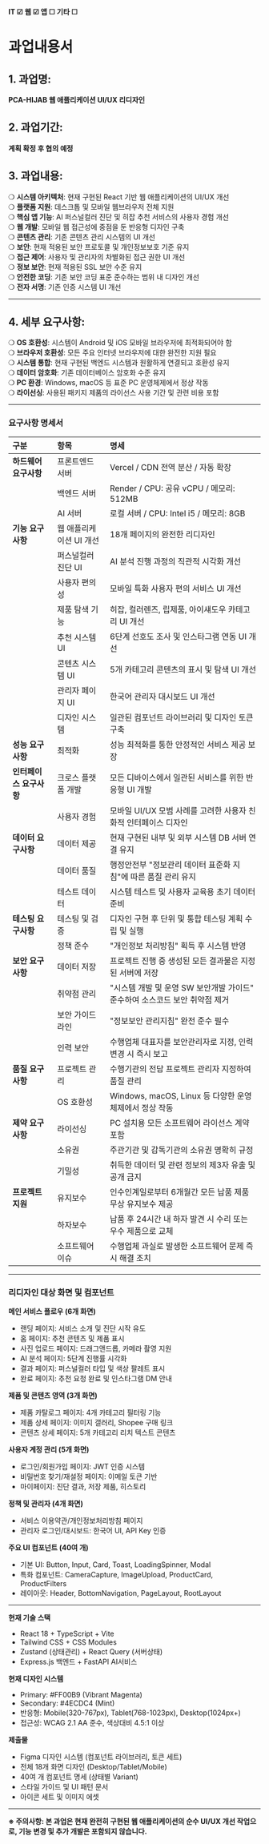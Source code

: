 **IT ☑ 웹 ☑ 앱 ☐ 기타 ☐**

# 과업내용서

## 1. 과업명: 
**PCA-HIJAB 웹 애플리케이션 UI/UX 리디자인**

## 2. 과업기간: 
**계획 확정 후 협의 예정**

## 3. 과업내용:

❍ **시스템 아키텍처**: 현재 구현된 React 기반 웹 애플리케이션의 UI/UX 개선  
❍ **플랫폼 지원**: 데스크톱 및 모바일 웹브라우저 전체 지원  
❍ **핵심 앱 기능**: AI 퍼스널컬러 진단 및 히잡 추천 서비스의 사용자 경험 개선  
❍ **웹 개발**: 모바일 웹 접근성에 중점을 둔 반응형 디자인 구축  
❍ **콘텐츠 관리**: 기존 콘텐츠 관리 시스템의 UI 개선  
❍ **보안**: 현재 적용된 보안 프로토콜 및 개인정보보호 기준 유지  
❍ **접근 제어**: 사용자 및 관리자의 차별화된 접근 권한 UI 개선  
❍ **정보 보안**: 현재 적용된 SSL 보안 수준 유지  
❍ **안전한 코딩**: 기존 보안 코딩 표준 준수하는 범위 내 디자인 개선  
❍ **전자 서명**: 기존 인증 시스템 UI 개선  

---

## 4. 세부 요구사항:

❍ **OS 호환성**: 시스템이 Android 및 iOS 모바일 브라우저에 최적화되어야 함  
❍ **브라우저 호환성**: 모든 주요 인터넷 브라우저에 대한 완전한 지원 필요  
❍ **시스템 통합**: 현재 구현된 백엔드 시스템과 원활하게 연결되고 호환성 유지  
❍ **데이터 암호화**: 기존 데이터베이스 암호화 수준 유지  
❍ **PC 환경**: Windows, macOS 등 표준 PC 운영체제에서 정상 작동  
❍ **라이선싱**: 사용된 패키지 제품의 라이선스 사용 기간 및 관련 비용 포함  

---

### 요구사항 명세서

| 구분 | 항목 | 명세 |
| :--- | :--- | :--- |
| **하드웨어 요구사항** | 프론트엔드 서버 | Vercel / CDN 전역 분산 / 자동 확장 |
| | 백엔드 서버 | Render / CPU: 공유 vCPU / 메모리: 512MB |
| | AI 서버 | 로컬 서버 / CPU: Intel i5 / 메모리: 8GB |
| **기능 요구사항** | 웹 애플리케이션 UI 개선 | 18개 페이지의 완전한 리디자인 |
| | 퍼스널컬러 진단 UI | AI 분석 진행 과정의 직관적 시각화 개선 |
| | 사용자 편의성 | 모바일 특화 사용자 편의 서비스 UI 개선 |
| | 제품 탐색 기능 | 히잡, 컬러렌즈, 립제품, 아이섀도우 카테고리 UI 개선 |
| | 추천 시스템 UI | 6단계 선호도 조사 및 인스타그램 연동 UI 개선 |
| | 콘텐츠 시스템 UI | 5개 카테고리 콘텐츠의 표시 및 탐색 UI 개선 |
| | 관리자 페이지 UI | 한국어 관리자 대시보드 UI 개선 |
| | 디자인 시스템 | 일관된 컴포넌트 라이브러리 및 디자인 토큰 구축 |
| **성능 요구사항** | 최적화 | 성능 최적화를 통한 안정적인 서비스 제공 보장 |
| **인터페이스 요구사항** | 크로스 플랫폼 개발 | 모든 디바이스에서 일관된 서비스를 위한 반응형 UI 개발 |
| | 사용자 경험 | 모바일 UI/UX 모범 사례를 고려한 사용자 친화적 인터페이스 디자인 |
| **데이터 요구사항** | 데이터 제공 | 현재 구현된 내부 및 외부 시스템 DB 서버 연결 유지 |
| | 데이터 품질 | 행정안전부 "정보관리 데이터 표준화 지침"에 따른 품질 관리 유지 |
| | 테스트 데이터 | 시스템 테스트 및 사용자 교육용 초기 데이터 준비 |
| **테스팅 요구사항** | 테스팅 및 검증 | 디자인 구현 후 단위 및 통합 테스팅 계획 수립 및 실행 |
| | 정책 준수 | "개인정보 처리방침" 획득 후 시스템 반영 |
| **보안 요구사항** | 데이터 저장 | 프로젝트 진행 중 생성된 모든 결과물은 지정된 서버에 저장 |
| | 취약점 관리 | "시스템 개발 및 운영 SW 보안개발 가이드" 준수하여 소스코드 보안 취약점 제거 |
| | 보안 가이드라인 | "정보보안 관리지침" 완전 준수 필수 |
| | 인력 보안 | 수행업체 대표자를 보안관리자로 지정, 인력 변경 시 즉시 보고 |
| **품질 요구사항** | 프로젝트 관리 | 수행기관의 전담 프로젝트 관리자 지정하여 품질 관리 |
| | OS 호환성 | Windows, macOS, Linux 등 다양한 운영체제에서 정상 작동 |
| **제약 요구사항** | 라이선싱 | PC 설치용 모든 소프트웨어 라이선스 계약 포함 |
| | 소유권 | 주관기관 및 감독기관의 소유권 명확히 규정 |
| | 기밀성 | 취득한 데이터 및 관련 정보의 제3자 유출 및 공개 금지 |
| **프로젝트 지원** | 유지보수 | 인수인계일로부터 6개월간 모든 납품 제품 무상 유지보수 제공 |
| | 하자보수 | 납품 후 24시간 내 하자 발견 시 수리 또는 우수 제품으로 교체 |
| | 소프트웨어 이슈 | 수행업체 과실로 발생한 소프트웨어 문제 즉시 해결 조치 |

---

### 리디자인 대상 화면 및 컴포넌트

**메인 서비스 플로우 (6개 화면)**
- 랜딩 페이지: 서비스 소개 및 진단 시작 유도
- 홈 페이지: 추천 콘텐츠 및 제품 표시
- 사진 업로드 페이지: 드래그앤드롭, 카메라 촬영 지원
- AI 분석 페이지: 5단계 진행률 시각화
- 결과 페이지: 퍼스널컬러 타입 및 색상 팔레트 표시
- 완료 페이지: 추천 요청 완료 및 인스타그램 DM 안내

**제품 및 콘텐츠 영역 (3개 화면)**
- 제품 카탈로그 페이지: 4개 카테고리 필터링 기능
- 제품 상세 페이지: 이미지 갤러리, Shopee 구매 링크
- 콘텐츠 상세 페이지: 5개 카테고리 리치 텍스트 콘텐츠

**사용자 계정 관리 (5개 화면)**
- 로그인/회원가입 페이지: JWT 인증 시스템
- 비밀번호 찾기/재설정 페이지: 이메일 토큰 기반
- 마이페이지: 진단 결과, 저장 제품, 히스토리

**정책 및 관리자 (4개 화면)**
- 서비스 이용약관/개인정보처리방침 페이지
- 관리자 로그인/대시보드: 한국어 UI, API Key 인증

**주요 UI 컴포넌트 (40여 개)**
- 기본 UI: Button, Input, Card, Toast, LoadingSpinner, Modal
- 특화 컴포넌트: CameraCapture, ImageUpload, ProductCard, ProductFilters
- 레이아웃: Header, BottomNavigation, PageLayout, RootLayout

---

**현재 기술 스택**
- React 18 + TypeScript + Vite
- Tailwind CSS + CSS Modules
- Zustand (상태관리) + React Query (서버상태)
- Express.js 백엔드 + FastAPI AI서비스

**현재 디자인 시스템**
- Primary: #FF00B9 (Vibrant Magenta)
- Secondary: #4ECDC4 (Mint)  
- 반응형: Mobile(320-767px), Tablet(768-1023px), Desktop(1024px+)
- 접근성: WCAG 2.1 AA 준수, 색상대비 4.5:1 이상

**제출물**
- Figma 디자인 시스템 (컴포넌트 라이브러리, 토큰 세트)
- 전체 18개 화면 디자인 (Desktop/Tablet/Mobile)
- 40여 개 컴포넌트 명세 (상태별 Variant)
- 스타일 가이드 및 UI 패턴 문서
- 아이콘 세트 및 이미지 에셋

---

**※ 주의사항: 본 과업은 현재 완전히 구현된 웹 애플리케이션의 순수 UI/UX 개선 작업으로, 기능 변경 및 추가 개발은 포함되지 않습니다.**